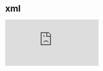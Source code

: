 # xml

[![Build Status](https://dev.azure.com/unmango/UnMango/_apis/build/status/unmango.xml?branchName=master)](https://dev.azure.com/unmango/UnMango/_build/latest?definitionId=6&branchName=master)
